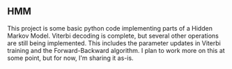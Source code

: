 HMM
---

This project is some basic python code implementing parts of a Hidden Markov Model.  Viterbi decoding is complete, but several other operations are still being implemented.  This includes the parameter updates in Viterbi training and the Forward-Backward algorithm.  I plan to work more on this at some point, but for now, I'm sharing it as-is.
